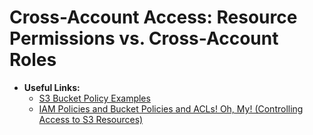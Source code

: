 # Cross-Account Access: Resource Permissions vs. Cross-Account Roles

* **Useful Links:**
  * [S3 Bucket Policy Examples](https://docs.aws.amazon.com/AmazonS3/latest/dev/example-bucket-policies.html)
  * [IAM Policies and Bucket Policies and ACLs! Oh, My! (Controlling Access to S3 Resources)](https://aws.amazon.com/blogs/security/iam-policies-and-bucket-policies-and-acls-oh-my-controlling-access-to-s3-resources/)
